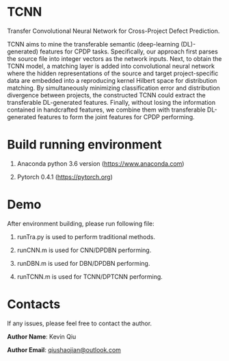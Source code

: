 # TCNN

Transfer Convolutional Neural Network for Cross-Project Defect Prediction.

TCNN aims to mine the transferable semantic (deep-learning (DL)-generated) features for CPDP tasks. Specifically, our approach first parses the source file into integer vectors as the network inputs. Next, to obtain the TCNN model, a matching layer is added into convolutional neural network where the hidden representations of the source and target project-specific data are embedded into a reproducing kernel Hilbert space for distribution matching. By simultaneously minimizing classification error and distribution divergence between projects, the constructed TCNN could extract the transferable DL-generated features. Finally, without losing the information contained in handcrafted features, we combine them with transferable DL-generated features to form the joint features for CPDP performing.



Build running environment
=================
1. Anaconda python 3.6 version (https://www.anaconda.com)

2. Pytorch 0.4.1 (https://pytorch.org)

Demo
=================
After environment building, please run following file:

1. runTra.py is used to perform traditional methods.

2. runCNN.m is used for CNN/DPDBN performing.

3. runDBN.m is used for DBN/DPDBN performing.

4. runTCNN.m is used for TCNN/DPTCNN performing.

Contacts
=================
If any issues, please feel free to contact the author.

**Author Name**: Kevin Qiu

**Author Email**: qiushaojian@outlook.com